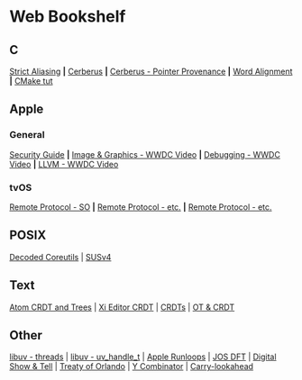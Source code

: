 # Web Bookshelf

## C
[Strict Aliasing](https://blog.regehr.org/archives/1307) **|**
[Cerberus](https://www.cl.cam.ac.uk/~pes20/cerberus/) **|**
[Cerberus - Pointer Provenance](https://www.cl.cam.ac.uk/~pes20/cerberus/cerberus-popl2019.pdf) **|**
[Word Alignment](http://web.archive.org/web/20170708093042/http://www.cs.umd.edu:80/class/sum2003/cmsc311/Notes/Data/aligned.html) **|**
[CMake tut](https://cmake.org/cmake-tutorial/)

## Apple
### General
[Security Guide](https://www.apple.com/business/site/docs/iOS_Security_Guide.pdf) **|**
[Image & Graphics - WWDC Video](https://developer.apple.com/videos/play/wwdc2018/219/) **|**
[Debugging - WWDC Video](https://developer.apple.com/videos/play/wwdc2018/412/) **|**
[LLVM - WWDC Video](https://developer.apple.com/videos/play/wwdc2018/409/)

### tvOS
[Remote Protocol - SO](https://stackoverflow.com/questions/35355807/has-anyone-reversed-engineered-the-protocol-used-by-apples-ios-remote-app-for-c) **|**
[Remote Protocol - etc.](https://eldino.wordpress.com/2007/06/25/enit-daap-dawhat-daap-dache-cosa/) **|**
[Remote Protocol - etc.](https://askubuntu.com/questions/124352/can-i-connect-to-itunes-music-shares-using-amarok)


## POSIX
[Decoded Coreutils](http://www.maizure.org/projects/decoded-gnu-coreutils/) |
[SUSv4](http://www.unix.org/version4/)


## Text
[Atom CRDT and Trees](https://google.com) | 
[Xi Editor CRDT](https://github.com/xi-editor/xi-editor/blob/e8065a3993b80af0aadbca0e50602125d60e4e38/doc/crdt-details.md) |
[CRDTs](http://archagon.net/blog/2018/03/24/data-laced-with-history/) |
[OT & CRDT](https://medium.com/@raphlinus/towards-a-unified-theory-of-operational-transformation-and-crdt-70485876f72f) 


## Other
[libuv - threads](https://nikhilm.github.io/uvbook/threads.html) |
[libuv - uv_handle_t](http://docs.libuv.org/en/v1.x/handle.html#c.uv_handle_t) |
[Apple Runloops](https://developer.apple.com/library/archive/documentation/Cocoa/Conceptual/Multithreading/RunLoopManagement/RunLoopManagement.html) |
[JOS DFT](https://ccrma.stanford.edu/~jos/Welcome.html) |
[Digital Show & Tell](https://xiph.org/video/vid2.shtml) |
[Treaty of Orlando](http://web.media.mit.edu/~lieber/Publications/Treaty-of-Orlando-Chapter.pdf) |
[Y Combinator](https://eli.thegreenplace.net/2016/some-notes-on-the-y-combinator/) |
[Carry-lookahead](https://en.wikipedia.org/wiki/Carry-lookahead_adder)

